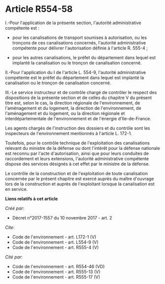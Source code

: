 # Article R554-58

I.-Pour l'application de la présente section, l'autorité administrative compétente est :

- pour les canalisations de transport soumises à autorisation, ou les tronçons de ces canalisations concernés, l'autorité
administrative compétente pour délivrer l'autorisation définie à l'article R. 555-4 ;

- pour les autres canalisations, le préfet du département dans lequel est implanté la canalisation ou le tronçon de
canalisation concerné. 

II.-Pour l'application du I de l'article L. 554-9, l'autorité administrative compétente est le préfet du département dans
lequel est implanté la canalisation ou le tronçon de canalisation concerné. 

III.-Le service instructeur et de contrôle chargé de contrôler le respect des dispositions de la présente section et de
celles du chapitre V du présent titre est, selon le cas, la direction régionale de l'environnement, de l'aménagement et du
logement, la direction de l'environnement, de l'aménagement et du logement, ou la direction régionale et interdépartementale
de l'environnement et de l'énergie d'Ile-de-France. 

Les agents chargés de l'instruction des dossiers et du contrôle sont les inspecteurs de l'environnement mentionnés à
l'article L. 172-1. 

Toutefois, pour le contrôle technique de l'exploitation des canalisations relevant du ministre de la défense ou dont
l'intérêt pour la défense nationale est reconnu par l'acte d'autorisation, ainsi que pour leurs conduites de raccordement et
leurs extensions, l'autorité administrative compétente dispose des services désignés à cet effet par le ministre de la
défense. 

Le contrôle de la construction et de l'exploitation de toute canalisation concernée par le présent chapitre est exercé auprès
du maître d'ouvrage lors de la construction et auprès de l'exploitant lorsque la canalisation est en service.

**Liens relatifs à cet article**

_Créé par_:

  - Décret n°2017-1557 du 10 novembre 2017 - art. 2

_Cite_:

  - Code de l'environnement - art. L172-1 (V)
  - Code de l'environnement - art. L554-9 (V)
  - Code de l'environnement - art. R555-4 (V)

_Cité par_:

  - Code de l'environnement - art. R554-46 (VD)
  - Code de l'environnement - art. R555-13 (V)
  - Code de l'environnement - art. R555-17 (V)

